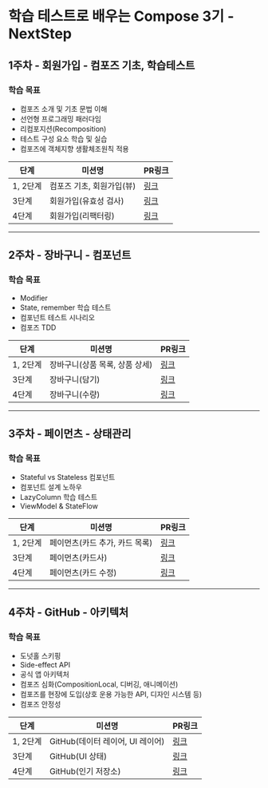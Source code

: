 #  학습 테스트로 배우는 Compose 3기 - NextStep

## 1주차 - 회원가입 - 컴포즈 기초, 학습테스트

### 학습 목표
- 컴포즈 소개 및 기초 문법 이해
- 선언형 프로그래밍 패러다임
- 리컴포지션(Recomposition)
- 테스트 구성 요소 학습 및 실습
- 컴포즈에 객체지향 생활체조원칙 적용

|단계|미션명|PR링크|
|------|---|---|
|1, 2단계|컴포즈 기초, 회원가입(뷰)|[링크](https://github.com/next-step/android-signup/pull/106)|
|3단계|회원가입(유효성 검사)|[링크](https://github.com/next-step/android-signup/pull/121)|
|4단계|회원가입(리팩터링)|[링크](https://github.com/next-step/android-signup/pull/145)|

---

## 2주차 - 장바구니 - 컴포넌트

### 학습 목표
- Modifier
- State, remember 학습 테스트
- 컴포넌트 테스트 시나리오
- 컴포즈 TDD

|단계|미션명|PR링크|
|------|---|---|
|1, 2단계|장바구니(상품 목록, 상품 상세)|[링크](https://github.com/next-step/android-shopping-cart/pull/84)|
|3단계|장바구니(담기)|[링크](https://github.com/next-step/android-shopping-cart/pull/100)|
|4단계|장바구니(수량)|[링크](https://github.com/next-step/android-shopping-cart/pull/114)|

---

## 3주차 - 페이먼츠 - 상태관리

### 학습 목표
- Stateful vs Stateless 컴포넌트
- 컴포넌트 설계 노하우
- LazyColumn 학습 테스트
- ViewModel & StateFlow

|단계|미션명|PR링크|
|------|---|---|
|1, 2단계|페이먼츠(카드 추가, 카드 목록)|[링크](https://github.com/next-step/android-payments/pull/92)|
|3단계|페이먼츠(카드사)|[링크](https://github.com/next-step/android-payments/pull/96)|
|4단계|페이먼츠(카드 수정)|[링크](https://github.com/next-step/android-payments/pull/107)|

---

## 4주차 - GitHub - 아키텍처

### 학습 목표
- 도넛홀 스키핑
- Side-effect API
- 공식 앱 아키텍처
- 컴포즈 심화(CompositionLocal, 디버깅, 애니메이션)
- 컴포즈를 현장에 도입(상호 운용 가능한 API, 디자인 시스템 등)
- 컴포즈 안정성

|단계|미션명|PR링크|
|------|---|---|
|1, 2단계|GitHub(데이터 레이어, UI 레이어)|[링크](https://github.com/next-step/android-github-compose/pull/49)|
|3단계|GitHub(UI 상태)|[링크](https://github.com/next-step/android-github-compose/pull/53)|
|4단계|GitHub(인기 저장소)|[링크](https://github.com/next-step/android-github-compose/pull/62)|
